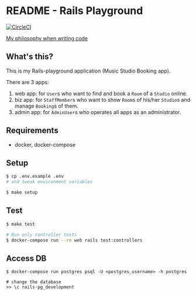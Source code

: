 # README - Rails Playground

[![CircleCI](https://circleci.com/gh/mmyoji/rails-pg.svg?style=svg)](https://circleci.com/gh/mmyoji/rails-pg)

[My philosophy when writing code](https://blog.mmyoji.com/posts/2018-11-21-philosophy-when-writing-code/)

## What's this?

This is my Rails-playground application (Music Studio Booking app).

There are 3 apps:

1. web app: for `User`s who want to find and book a `Room` of a `Studio` online.
1. biz app: for `StaffMember`s who want to show `Room`s of his/her `Studio`s and manage `Booking`s of them.
1. admin app: for `AdminUser`s who operates all apps as an administrator.

## Requirements

* docker, docker-compose

## Setup

```sh
$ cp .env.example .env
# and tweak environment variables

$ make setup
```

## Test

```sh
$ make test

# Run only controller tests
$ docker-compose run --rm web rails test:controllers
```

## Access DB

```
$ docker-compose run postgres psql -U <postgres_username> -h postgres

# change the database
>> \c rails-pg_development
```

